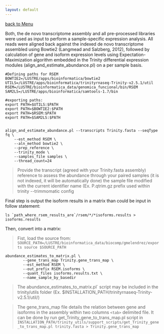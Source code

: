```yaml
---
layout: default
---
```

[back to Menu](../)

Both, the de novo transcriptome assembly and all pre-processed libraries were used as input to perform a sample-specific expression analysis. All reads were aligned back against the indexed de novo transcriptome assembled using Bowtie2 (Langmead and Salzberg, 2012), followed by calculation of gene and isoform expression levels using Expectation-Maximization algorithm embedded in the Trinity differential expression modules (align_and_estimate_abundance.pl) on a per sample basis.

```shell
#Defining paths for RSEM
BOWTIE2=/LUSTRE/apps/bioinformatica/bowtie2
UTILS=/LUSTRE/apps/bioinformatica/trinityrnaseq-Trinity-v2.5.1/util
RSEM=/LUSTRE/bioinformatica_data/genomica_funcional/bin/RSEM
SAM2LS=/LUSTRE/apps/bioinformatica/samtools-1.7/bin

#exporting paths:
export PATH=$UTILS:$PATH
export PATH=$BOWTIE2:$PATH
export PATH=$RSEM:$PATH
export PATH=$SAM2LS:$PATH


align_and_estimate_abundance.pl --transcripts Trinity.fasta --seqType fq \
    --est_method RSEM \
    --aln_method bowtie2 \
    --prep_reference \
    --trinity_mode \
    --samples_file samples \
    --thread_count=24

```

>  Provide the transcript (agreed with your Trinity.fasta assembly) reference to assess the abundance through your paired samples (it is not indexed, it will be automatically done)
> the sample file modified with the current identifier name (Ex. P.qtrim.gz prefix used within trinity --trimmomatic config

Final step is output the isoform results in a matrix than could be input in follow statement:

```
ls `path_where_rsem_results_are`/rsem/*/*isoforms.results > isoforms.results
```

Then, convert into a matrix:

> Fist, load the source from: `SOURCE_PATH=/LUSTRE/bioinformatica_data/biocomp/gmelendrez/exports
source $SOURCE_PATH` 

```
abundance_estimates_to_matrix.pl \
        --gene_trans_map Trinity.gene_trans_map \
        --est_method RSEM \
        --out_prefix RSEM.isoforms \
        --quant_files isoforms.results.txt \
        --name_sample_by_basedir
```
> The abundance_estimates_to_matrix.pl` script may be included in the trinity/utils folder (Ex. $INSTALLATION_PATH/trinityrnaseq-Trinity-v2.5.1/util/)

> The gene_trans_map file details the relation between gene and isoforms in the assembly within two columns `<tab>` delimited file. It can be done by run get_Trinity_gene_to_trans_map.pl script in `INSTALLATION_PATH/trinity_utils/support_scripts/get_Trinity_gene_to_trans_map.pl trinity.fasta > Trinity.gene_trans_map`
